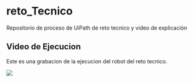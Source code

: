 # reto_Tecnico
Repositorio de proceso de UiPath de reto tecnico y video de explicación


## Video de Ejecucion

Este es una grabacion de la ejecucion del robot del reto tecnico.

![](https://youtu.be/R0UVcidGlTog)
